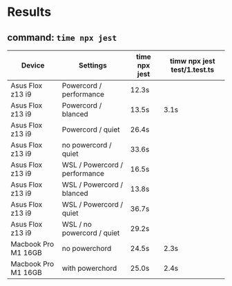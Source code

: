 # Results

## command: `time npx jest`

| Device              | Settings                      | time npx jest | timw npx jest test/1.test.ts |
| ------------------- | ----------------------------- | ------------- | ---------------------------- |
| Asus Flox z13 i9    | Powercord / performance       | 12.3s         |                              |
| Asus Flox z13 i9    | Powercord / blanced           | 13.5s         | 3.1s                         |
| Asus Flox z13 i9    | Powercord / quiet             | 26.4s         |                              |
| Asus Flox z13 i9    | no powercord / quiet          | 33.6s         |                              |
| Asus Flox z13 i9    | WSL / Powercord / performance | 16.5s         |                              |
| Asus Flox z13 i9    | WSL / Powercord / blanced     | 13.8s         |                              |
| Asus Flox z13 i9    | WSL / Powercord / quiet       | 36.7s         |                              |
| Asus Flox z13 i9    | WSL / no powercord / quiet    | 29.2s         |                              |
| Macbook Pro M1 16GB | no powerchord                 | 24.5s         | 2.3s                         |
| Macbook Pro M1 16GB | with powerchord               | 25.0s         | 2.4s                         |

